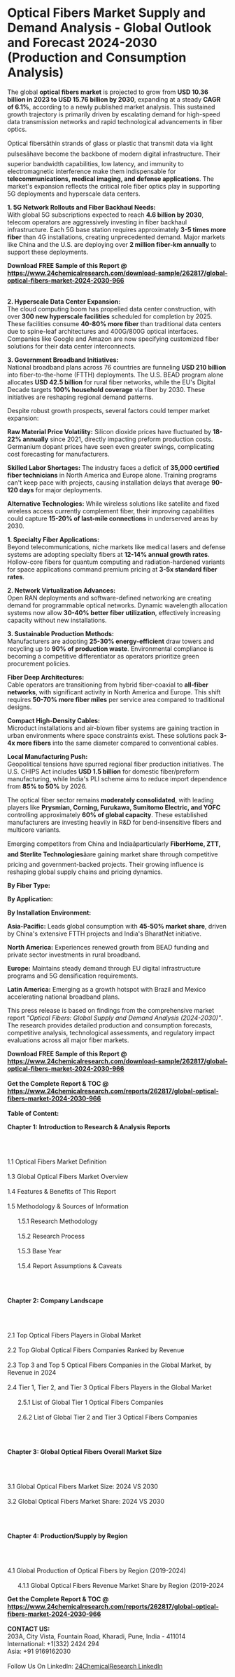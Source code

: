 <h1>Optical Fibers Market Supply and Demand Analysis - Global Outlook and Forecast 2024-2030 (Production and Consumption Analysis)</h1><p>The global <strong>optical fibers market</strong> is projected to grow from <strong>USD 10.36 billion in 2023 to USD 15.76 billion by 2030</strong>, expanding at a steady <strong>CAGR of 6.1%</strong>, according to a newly published market analysis. This sustained growth trajectory is primarily driven by escalating demand for high-speed data transmission networks and rapid technological advancements in fiber optics.</p><p>Optical fibersâthin strands of glass or plastic that transmit data via light pulsesâhave become the backbone of modern digital infrastructure. Their superior bandwidth capabilities, low latency, and immunity to electromagnetic interference make them indispensable for <strong>telecommunications, medical imaging, and defense applications</strong>. The market's expansion reflects the critical role fiber optics play in supporting 5G deployments and hyperscale data centers.</p><p><strong>1. 5G Network Rollouts and Fiber Backhaul Needs:</strong><br>
With global 5G subscriptions expected to reach <strong>4.6 billion by 2030</strong>, telecom operators are aggressively investing in fiber backhaul infrastructure. Each 5G base station requires approximately <strong>3-5 times more fiber</strong> than 4G installations, creating unprecedented demand. Major markets like China and the U.S. are deploying over <strong>2 million fiber-km annually</strong> to support these deployments.</p><div><b>Download FREE Sample of this Report @ 
            <a href="https://www.24chemicalresearch.com/download-sample/262817/global-optical-fibers-market-2024-2030-966">
            https://www.24chemicalresearch.com/download-sample/262817/global-optical-fibers-market-2024-2030-966</a></b></div><br><p><strong>2. Hyperscale Data Center Expansion:</strong><br>
The cloud computing boom has propelled data center construction, with over <strong>300 new hyperscale facilities</strong> scheduled for completion by 2025. These facilities consume <strong>40-80% more fiber</strong> than traditional data centers due to spine-leaf architectures and 400G/800G optical interfaces. Companies like Google and Amazon are now specifying customized fiber solutions for their data center interconnects.</p><p><strong>3. Government Broadband Initiatives:</strong><br>
National broadband plans across 76 countries are funneling <strong>USD 210 billion</strong> into fiber-to-the-home (FTTH) deployments. The U.S. BEAD program alone allocates <strong>USD 42.5 billion</strong> for rural fiber networks, while the EU's Digital Decade targets <strong>100% household coverage</strong> via fiber by 2030. These initiatives are reshaping regional demand patterns.</p><p>Despite robust growth prospects, several factors could temper market expansion:</p><p><strong>Raw Material Price Volatility:</strong> Silicon dioxide prices have fluctuated by <strong>18-22% annually</strong> since 2021, directly impacting preform production costs. Germanium dopant prices have seen even greater swings, complicating cost forecasting for manufacturers.</p><p><strong>Skilled Labor Shortages:</strong> The industry faces a deficit of <strong>35,000 certified fiber technicians</strong> in North America and Europe alone. Training programs can't keep pace with projects, causing installation delays that average <strong>90-120 days</strong> for major deployments.</p><p><strong>Alternative Technologies:</strong> While wireless solutions like satellite and fixed wireless access currently complement fiber, their improving capabilities could capture <strong>15-20% of last-mile connections</strong> in underserved areas by 2030.</p><p><strong>1. Specialty Fiber Applications:</strong><br>
Beyond telecommunications, niche markets like medical lasers and defense systems are adopting specialty fibers at <strong>12-14% annual growth rates</strong>. Hollow-core fibers for quantum computing and radiation-hardened variants for space applications command premium pricing at <strong>3-5x standard fiber rates</strong>.</p><p><strong>2. Network Virtualization Advances:</strong><br>
Open RAN deployments and software-defined networking are creating demand for programmable optical networks. Dynamic wavelength allocation systems now allow <strong>30-40% better fiber utilization</strong>, effectively increasing capacity without new installations.</p><p><strong>3. Sustainable Production Methods:</strong><br>
Manufacturers are adopting <strong>25-30% energy-efficient</strong> draw towers and recycling up to <strong>90% of production waste</strong>. Environmental compliance is becoming a competitive differentiator as operators prioritize green procurement policies.</p><p><strong>Fiber Deep Architectures:</strong><br>
	Cable operators are transitioning from hybrid fiber-coaxial to <strong>all-fiber networks</strong>, with significant activity in North America and Europe. This shift requires <strong>50-70% more fiber miles</strong> per service area compared to traditional designs.</p><p><strong>Compact High-Density Cables:</strong><br>
	Microduct installations and air-blown fiber systems are gaining traction in urban environments where space constraints exist. These solutions pack <strong>3-4x more fibers</strong> into the same diameter compared to conventional cables.</p><p><strong>Local Manufacturing Push:</strong><br>
	Geopolitical tensions have spurred regional fiber production initiatives. The U.S. CHIPS Act includes <strong>USD 1.5 billion</strong> for domestic fiber/preform manufacturing, while India's PLI scheme aims to reduce import dependence from <strong>85% to 50%</strong> by 2026.</p><p>The optical fiber sector remains <strong>moderately consolidated</strong>, with leading players like <strong>Prysmian, Corning, Furukawa, Sumitomo Electric, and YOFC</strong> controlling approximately <strong>60% of global capacity</strong>. These established manufacturers are investing heavily in R&amp;D for bend-insensitive fibers and multicore variants.</p><p>Emerging competitors from China and Indiaâparticularly <strong>FiberHome, ZTT, and Sterlite Technologies</strong>âare gaining market share through competitive pricing and government-backed projects. Their growing influence is reshaping global supply chains and pricing dynamics.</p><p><strong>By Fiber Type:</strong></p><p><strong>By Application:</strong></p><p><strong>By Installation Environment:</strong></p><p><strong>Asia-Pacific:</strong> Leads global consumption with <strong>45-50% market share</strong>, driven by China's extensive FTTH projects and India's BharatNet initiative.</p><p><strong>North America:</strong> Experiences renewed growth from BEAD funding and private sector investments in rural broadband.</p><p><strong>Europe:</strong> Maintains steady demand through EU digital infrastructure programs and 5G densification requirements.</p><p><strong>Latin America:</strong> Emerging as a growth hotspot with Brazil and Mexico accelerating national broadband plans.</p><p>This press release is based on findings from the comprehensive market report <em>"Optical Fibers: Global Supply and Demand Analysis (2024-2030)"</em>. The research provides detailed production and consumption forecasts, competitive analysis, technological assessments, and regulatory impact evaluations across all major fiber markets.</p><div><b>Download FREE Sample of this Report @ 
            <a href="https://www.24chemicalresearch.com/download-sample/262817/global-optical-fibers-market-2024-2030-966">
            https://www.24chemicalresearch.com/download-sample/262817/global-optical-fibers-market-2024-2030-966</a></b></div><br><div><b>Get the Complete Report & TOC @ 
            <a href="https://www.24chemicalresearch.com/reports/262817/global-optical-fibers-market-2024-2030-966">
            https://www.24chemicalresearch.com/reports/262817/global-optical-fibers-market-2024-2030-966</a></b></div><br>
            <b>Table of Content:</b><p><p><strong>Chapter 1: Introduction to Research &amp; Analysis Reports</strong></p><br />
<br />
<p>1.1 Optical Fibers Market Definition<br /><br />
1.3 Global Optical Fibers Market Overview<br /><br />
1.4 Features &amp; Benefits of This Report<br /><br />
1.5 Methodology &amp; Sources of Information<br /><br />
&nbsp;&nbsp;&nbsp;&nbsp;&nbsp; 1.5.1 Research Methodology<br /><br />
&nbsp;&nbsp;&nbsp;&nbsp;&nbsp; 1.5.2 Research Process<br /><br />
&nbsp;&nbsp;&nbsp;&nbsp;&nbsp; 1.5.3 Base Year<br /><br />
&nbsp;&nbsp;&nbsp;&nbsp;&nbsp; 1.5.4 Report Assumptions &amp; Caveats</p><br />
<br />
<p><strong>Chapter 2: Company Landscape</strong></p><br />
<br />
<p>2.1 Top Optical Fibers Players in Global Market<br /><br />
2.2 Top Global Optical Fibers Companies Ranked by Revenue<br /><br />
2.3 Top 3 and Top 5 Optical Fibers Companies in the Global Market, by Revenue in 2024<br /><br />
2.4 Tier 1, Tier 2, and Tier 3 Optical Fibers Players in the Global Market<br /><br />
&nbsp;&nbsp;&nbsp;&nbsp;&nbsp; 2.5.1 List of Global Tier 1 Optical Fibers Companies<br /><br />
&nbsp;&nbsp;&nbsp;&nbsp;&nbsp; 2.6.2 List of Global Tier 2 and Tier 3 Optical Fibers Companies</p><br />
<br />
<p><strong>Chapter 3: Global Optical Fibers Overall Market Size</strong></p><br />
<br />
<p>3.1 Global Optical Fibers Market Size: 2024 VS 2030<br /><br />
3.2 Global Optical Fibers Market Share: 2024 VS 2030</p><br />
<br />
<p><strong>Chapter 4: Production/Supply by Region</strong></p><br />
<br />
<p>4.1 Global Production of Optical Fibers by Region (2019-2024)<br /><br />
&nbsp;&nbsp;&nbsp;&nbsp;&nbsp; 4.1.1 Global Optical Fibers Revenue Market Share by Region (2019-2024</p><div><b>Get the Complete Report & TOC @ 
            <a href="https://www.24chemicalresearch.com/reports/262817/global-optical-fibers-market-2024-2030-966">
            https://www.24chemicalresearch.com/reports/262817/global-optical-fibers-market-2024-2030-966</a></b></div><br><b>CONTACT US:</b><br>
            203A, City Vista, Fountain Road, Kharadi, Pune, India - 411014<br>
            International: +1(332) 2424 294<br>
            Asia: +91 9169162030 <br><br>
            Follow Us On LinkedIn: <a href="https://www.linkedin.com/company/24chemicalresearch/">24ChemicalResearch LinkedIn</a>